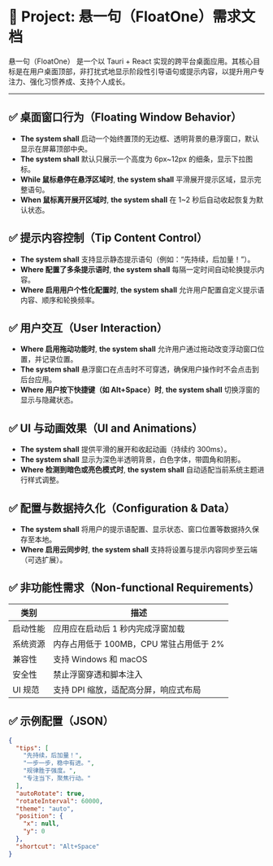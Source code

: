 # 📝 Project: 悬一句（FloatOne）需求文档

悬一句（FloatOne） 是一个以 Tauri + React 实现的跨平台桌面应用。其核心目标是在用户桌面顶部，非打扰式地显示阶段性引导语句或提示内容，以提升用户专注力、强化习惯养成、支持个人成长。

---

## ✅ 桌面窗口行为（Floating Window Behavior）

- **The system shall** 启动一个始终置顶的无边框、透明背景的悬浮窗口，默认显示在屏幕顶部中央。
- **The system shall** 默认只展示一个高度为 6px~12px 的细条，显示下拉图标。
- **While 鼠标悬停在悬浮区域时**, **the system shall** 平滑展开提示区域，显示完整语句。
- **When 鼠标离开展开区域时**, **the system shall** 在 1~2 秒后自动收起恢复为默认状态。

## ✅ 提示内容控制（Tip Content Control）

- **The system shall** 支持显示静态提示语句（例如：“先持续，后加量！”）。
- **Where 配置了多条提示语时**, **the system shall** 每隔一定时间自动轮换提示内容。
- **Where 启用用户个性化配置时**, **the system shall** 允许用户配置自定义提示语内容、顺序和轮换频率。

## ✅ 用户交互（User Interaction）

- **Where 启用拖动功能时**, **the system shall** 允许用户通过拖动改变浮动窗口位置，并记录位置。
- **The system shall** 悬浮窗口在点击时不可穿透，确保用户操作时不会点击到后台应用。
- **Where 用户按下快捷键（如 Alt+Space）时**, **the system shall** 切换浮窗的显示与隐藏状态。

## ✅ UI 与动画效果（UI and Animations）

- **The system shall** 提供平滑的展开和收起动画（持续约 300ms）。
- **The system shall** 显示为深色半透明背景，白色字体，带圆角和阴影。
- **Where 检测到暗色或亮色模式时**, **the system shall** 自动适配当前系统主题进行样式调整。

## ✅ 配置与数据持久化（Configuration & Data）

- **The system shall** 将用户的提示语配置、显示状态、窗口位置等数据持久保存至本地。
- **Where 启用云同步时**, **the system shall** 支持将设置与提示内容同步至云端（可选扩展）。

## ✅ 非功能性需求（Non-functional Requirements）

| 类别     | 描述                                    |
| -------- | --------------------------------------- |
| 启动性能 | 应用应在启动后 1 秒内完成浮窗加载       |
| 系统资源 | 内存占用低于 100MB，CPU 常驻占用低于 2% |
| 兼容性   | 支持 Windows 和 macOS                   |
| 安全性   | 禁止浮窗穿透和脚本注入                  |
| UI 规范  | 支持 DPI 缩放，适配高分屏，响应式布局   |

## ✅ 示例配置（JSON）

```json
{
  "tips": [
    "先持续，后加量！",
    "一步一步，稳中有进。",
    "规律胜于强度。",
    "专注当下，聚焦行动。"
  ],
  "autoRotate": true,
  "rotateInterval": 60000,
  "theme": "auto",
  "position": {
    "x": null,
    "y": 0
  },
  "shortcut": "Alt+Space"
}
```

